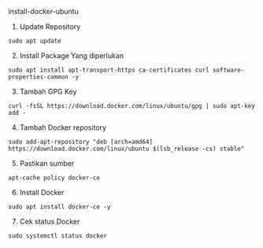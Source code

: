 install-docker-ubuntu

1. Update Repository
```
sudo apt update
```
2. Install Package Yang diperlukan
```
sudo apt install apt-transport-https ca-certificates curl software-properties-common -y
```
3. Tambah GPG Key
```
curl -fsSL https://download.docker.com/linux/ubuntu/gpg | sudo apt-key add -
```
4. Tambah Docker repository
```
sudo add-apt-repository "deb [arch=amd64] https://download.docker.com/linux/ubuntu $(lsb_release -cs) stable"
```
5. Pastikan sumber 
```
apt-cache policy docker-ce
```
6. Install Docker
```
sudo apt install docker-ce -y
```
7. Cek status Docker
```
sudo systemctl status docker
```
